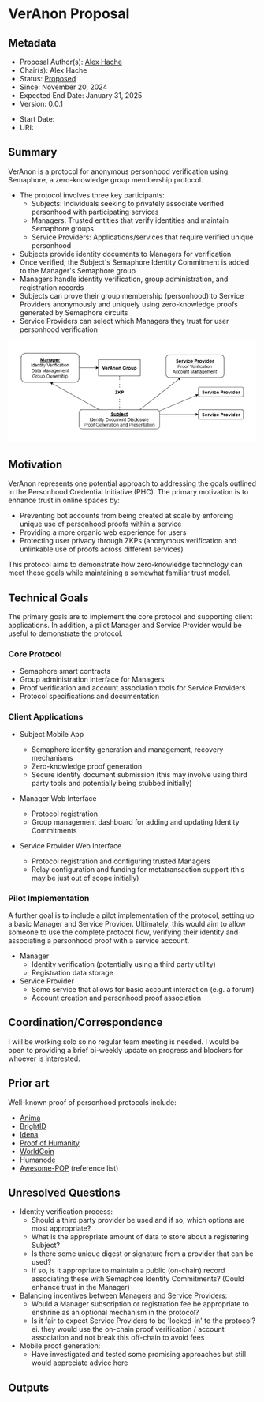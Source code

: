 # VerAnon Proposal

## Metadata
- Proposal Author(s): [Alex Hache](https://github.com/ahache)
- Chair(s): Alex Hache
- Status: [Proposed]()
- Since: November 20, 2024
- Expected End Date: January 31, 2025
- Version: 0.0.1

[//]: # (Do not fill out below. To be filled out by chairs post-approval)
- Start Date: <date>
- URI: <uri>

## Summary 

VerAnon is a protocol for anonymous personhood verification using Semaphore, a zero-knowledge group membership protocol.
- The protocol involves three key participants:
  - Subjects: Individuals seeking to privately associate verified personhood with participating services
  - Managers: Trusted entities that verify identities and maintain Semaphore groups
  - Service Providers: Applications/services that require verified unique personhood
- Subjects provide identity documents to Managers for verification 
- Once verified, the Subject's Semaphore Identity Commitment is added to the Manager's Semaphore group
- Managers handle identity verification, group administration, and registration records
- Subjects can prove their group membership (personhood) to Service Providers anonymously and uniquely using zero-knowledge proofs generated by Semaphore circuits
- Service Providers can select which Managers they trust for user personhood verification

![VerAnon Protocol Diagram](./VerAnon-Diagram.png)


## Motivation

VerAnon represents one potential approach to addressing the goals outlined in the Personhood Credential Initiative (PHC). The primary motivation is to enhance trust in online spaces by:

- Preventing bot accounts from being created at scale by enforcing unique use of personhood proofs within a service
- Providing a more organic web experience for users
- Protecting user privacy through ZKPs (anonymous verification and unlinkable use of proofs across different services)

This protocol aims to demonstrate how zero-knowledge technology can meet these goals while maintaining a somewhat familiar trust model.

## Technical Goals

The primary goals are to implement the core protocol and supporting client applications. In addition, a pilot Manager and Service Provider would be useful to demonstrate the protocol.

### Core Protocol
- Semaphore smart contracts
- Group administration interface for Managers
- Proof verification and account association tools for Service Providers
- Protocol specifications and documentation

### Client Applications
- Subject Mobile App
   - Semaphore identity generation and management, recovery mechanisms
   - Zero-knowledge proof generation
   - Secure identity document submission (this may involve using third party tools and potentially being stubbed initially)

- Manager Web Interface
   - Protocol registration
   - Group management dashboard for adding and updating Identity Commitments

- Service Provider Web Interface
   - Protocol registration and configuring trusted Managers
   - Relay configuration and funding for metatransaction support (this may be just out of scope initially)

### Pilot Implementation

A further goal is to include a pilot implementation of the protocol, setting up a basic Manager and Service Provider. Ultimately, this would aim to allow someone to use the complete protocol flow, verifying their identity and associating a personhood proof with a service account.

- Manager
    - Identity verification (potentially using a third party utility)
    - Registration data storage
- Service Provider
    - Some service that allows for basic account interaction (e.g. a forum)
    - Account creation and personhood proof association

## Coordination/Correspondence

I will be working solo so no regular team meeting is needed. I would be open to providing a brief bi-weekly update on progress and blockers for whoever is interested.

## Prior art
Well-known proof of personhood protocols include:
- [Anima](https://www.animaidentity.com)
- [BrightID](https://www.brightid.org/)
- [Idena](https://www.idena.io/)
- [Proof of Humanity](https://proofofhumanity.id/)
- [WorldCoin](https://worldcoin.org/)
- [Humanode](https://humanode.io/)
- [Awesome-POP](https://github.com/andorsk/awesome-proof-of-personhood) (reference list)


## Unresolved Questions

- Identity verification process:
   - Should a third party provider be used and if so, which options are most appropriate?
   - What is the appropriate amount of data to store about a registering Subject? 
   - Is there some unique digest or signature from a provider that can be used?
   - If so, is it appropriate to maintain a public (on-chain) record associating these with Semaphore Identity Commitments? (Could enhance trust in the Manager)
- Balancing incentives between Managers and Service Providers:
   - Would a Manager subscription or registration fee be appropriate to enshrine as an optional mechanism in the protocol?
   - Is it fair to expect Service Providers to be 'locked-in' to the protocol? ei. they would use the on-chain proof verification / account association and not break this off-chain to avoid fees
- Mobile proof generation:
   - Have investigated and tested some promising approaches but still would appreciate advice here

## Outputs


